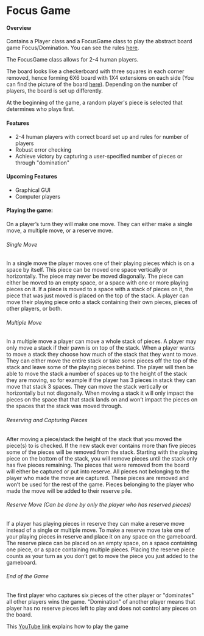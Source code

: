 # Focus Game

#### Overview
Contains a Player class and a FocusGame class to play the abstract board game Focus/Domination. You can see the rules [here](https://en.wikipedia.org/wiki/Focus_(board_game)).

The FocusGame class allows for 2-4 human players.

The board looks like a checkerboard with three squares in each corner removed, hence forming 6X6 board with 1X4 extensions on each side (You can find the picture of the board [here](http://www.geekyhobbies.com/domination-aka-focus-board-game-review-and-rules/)). Depending on the number of players, the board is set up differently.

At the beginning of the game, a random player's piece is selected that determines who plays first.

#### Features
- 2-4 human players with correct board set up and rules for number of players
- Robust error checking
- Achieve victory by capturing a user-specified number of pieces or through "domination"

#### Upcoming Features
- Graphical GUI
- Computer players

#### Playing the game:
On a player’s turn they will make one move. They can either make a single move, a multiple move, or a reserve move.
###### Single Move
In a single move the player moves one of their playing pieces which is on a space by itself. This piece can be moved one space vertically or horizontally. The piece may never be moved diagonally. The piece can either be moved to an empty space, or a space with one or more playing pieces on it. If a piece is moved to a space with a stack of pieces on it, the piece that was just moved is placed on the top of the stack. A player can move their playing piece onto a stack containing their own pieces, pieces of other players, or both.
###### Multiple Move
In a multiple move a player can move a whole stack of pieces. A player may only move a stack if their pawn is on top of the stack. When a player wants to move a stack they choose how much of the stack that they want to move. They can either move the entire stack or take some pieces off the top of the stack and leave some of the playing pieces behind. The player will then be able to move the stack a number of spaces up to the height of the stack they are moving, so for example if the player has 3 pieces in stack they can move that stack 3 spaces. They can move the stack vertically or horizontally but not diagonally. When moving a stack it will only impact the pieces on the space that that stack lands on and won’t impact the pieces on the spaces that the stack was moved through.
###### Reserving and Capturing Pieces
After moving a piece/stack the height of the stack that you moved the piece(s) to is checked. If the new stack ever contains more than five pieces some of the pieces will be removed from the stack. Starting with the playing piece on the bottom of the stack, you will remove pieces until the stack only has five pieces remaining.
The pieces that were removed from the board will either be captured or put into reserve. All pieces not belonging to the player who made the move are captured. These pieces are removed and won’t be used for the rest of the game. Pieces belonging to the player who made the move will be added to their reserve pile.
###### Reserve Move (Can be done by only the player who has reserved pieces)
If a player has playing pieces in reserve they can make a reserve move instead of a single or multiple move. To make a reserve move take one of your playing pieces in reserve and place it on any space on the gameboard. The reserve piece can be placed on an empty space, on a space containing one piece, or a space containing multiple pieces. Placing the reserve piece counts as your turn as you don’t get to move the piece you just added to the gameboard.
###### End of the Game
The first player who captures six pieces of the other player or "dominates" all other players wins the game. "Domination" of another player means that player has no reserve pieces left to play and does not control any pieces on the board.

This [YouTube link](https://www.youtube.com/watch?v=DVRVQM9lo9E) explains how to play the game
